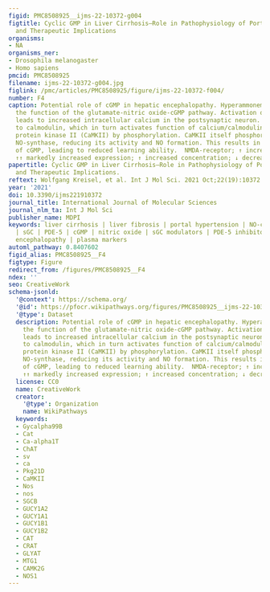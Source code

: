 ```yaml
---
figid: PMC8508925__ijms-22-10372-g004
figtitle: Cyclic GMP in Liver Cirrhosis—Role in Pathophysiology of Portal Hypertension
  and Therapeutic Implications
organisms:
- NA
organisms_ner:
- Drosophila melanogaster
- Homo sapiens
pmcid: PMC8508925
filename: ijms-22-10372-g004.jpg
figlink: /pmc/articles/PMC8508925/figure/ijms-22-10372-f004/
number: F4
caption: Potential role of cGMP in hepatic encephalopathy. Hyperammonemia reduces
  the function of the glutamate-nitric oxide-cGMP pathway. Activation of NMDA receptors
  leads to increased intracellular calcium in the postsynaptic neuron. Calcium binds
  to calmodulin, which in turn activates function of calcium/calmodulin-dependent
  protein kinase II (CaMKII) by phosphorylation. CaMKII itself phosphorylates neuronal
  NO-synthase, reducing its activity and NO formation. This results in reduced synthesis
  of cGMP, leading to reduced learning ability.  NMDA-receptor; ↑ increased expression;
  ↑↑ markedly increased expression; ↑ increased concentration; ↓ decreased concentration.
papertitle: Cyclic GMP in Liver Cirrhosis—Role in Pathophysiology of Portal Hypertension
  and Therapeutic Implications.
reftext: Wolfgang Kreisel, et al. Int J Mol Sci. 2021 Oct;22(19):10372.
year: '2021'
doi: 10.3390/ijms221910372
journal_title: International Journal of Molecular Sciences
journal_nlm_ta: Int J Mol Sci
publisher_name: MDPI
keywords: liver cirrhosis | liver fibrosis | portal hypertension | NO-cGMP pathway
  | sGC | PDE-5 | cGMP | nitric oxide | sGC modulators | PDE-5 inhibitors | hepatic
  encephalopathy | plasma markers
automl_pathway: 0.8407602
figid_alias: PMC8508925__F4
figtype: Figure
redirect_from: /figures/PMC8508925__F4
ndex: ''
seo: CreativeWork
schema-jsonld:
  '@context': https://schema.org/
  '@id': https://pfocr.wikipathways.org/figures/PMC8508925__ijms-22-10372-g004.html
  '@type': Dataset
  description: Potential role of cGMP in hepatic encephalopathy. Hyperammonemia reduces
    the function of the glutamate-nitric oxide-cGMP pathway. Activation of NMDA receptors
    leads to increased intracellular calcium in the postsynaptic neuron. Calcium binds
    to calmodulin, which in turn activates function of calcium/calmodulin-dependent
    protein kinase II (CaMKII) by phosphorylation. CaMKII itself phosphorylates neuronal
    NO-synthase, reducing its activity and NO formation. This results in reduced synthesis
    of cGMP, leading to reduced learning ability.  NMDA-receptor; ↑ increased expression;
    ↑↑ markedly increased expression; ↑ increased concentration; ↓ decreased concentration.
  license: CC0
  name: CreativeWork
  creator:
    '@type': Organization
    name: WikiPathways
  keywords:
  - Gycalpha99B
  - Cat
  - Ca-alpha1T
  - ChAT
  - sv
  - ca
  - Pkg21D
  - CaMKII
  - Nos
  - nos
  - SGCB
  - GUCY1A2
  - GUCY1A1
  - GUCY1B1
  - GUCY1B2
  - CAT
  - CRAT
  - GLYAT
  - MTG1
  - CAMK2G
  - NOS1
---
```

